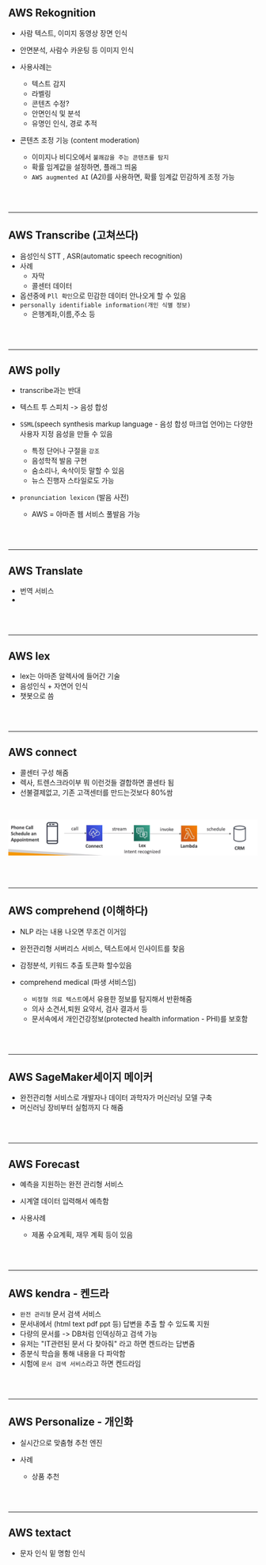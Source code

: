## AWS Rekognition

- 사람 텍스트, 이미지 동영상 장면 인식
- 안면분석, 사람수 카운팅 등 이미지 인식
- 사용사례는 
    - 텍스트 감지
    - 라벨링
    - 콘텐츠 수정?
    - 안면인식 및 분석
    - 유명인 인식, 경로 추적

- 콘텐츠 조정 기능 (content moderation)
  - 이미지나 비디오에서 `불쾌감을 주는 콘텐츠를 탐지`
  - 확률 임계값을 설정하면, 플래그 띄움
  - `AWS augmented AI` (A2I)를 사용하면, 확률 임계값 민감하게 조정 가능

<br>
<br>

----------------------

## AWS Transcribe (고쳐쓰다)

- 음성인식 STT , ASR(automatic speech recognition)
- 사례
    - 자막
    - 콜센터 데이터
- 옵션중에 `Pll 확인`으로 민감한 데이터 안나오게 할 수 있음
- `personally identifiable information(개인 식별 정보)`
  - 은행계좌,이름,주소 등

<br>
<br>

--------------------
## AWS polly 

- transcribe과는 반대
- 텍스트 투 스피치 -> 음성 합성

- `SSML`(speech synthesis markup language - 음성 합성 마크업 언어)는 다양한 사용자 지정 음성을 만들 수 있음
  - 특정 단어나 구절을 `강조`
  - 음성학적 발음 구현
  - 숨소리나, 속삭이듯 말할 수 있음
  - 뉴스 진행자 스타일로도 가능

- `pronunciation lexicon` (발음 사전)
  - AWS = 아마존 웹 서비스 풀발음 가능

<br>
<br>


------------------------
## AWS Translate

- 번역 서비스
- 

<br>
<br>


---------------------------
## AWS lex

- lex는 아마존 알렉사에 들어간 기술
- 음성인식 + 자연어 인식
- 챗봇으로 씀

<br>
<br>

----------

## AWS connect 
- 콜센터 구성 해줌 
- 렉사, 트렌스크라이부 뭐 이런것들 결합하면 콜센타 됨
- 선불결제없고, 기존 고객센터를 만드는것보다 80%쌈
  
<br>

![Alt text](../etc/image/%EC%BD%9C%EC%84%BC%ED%83%80.png)

<br>
<br>

---------------------------------
## AWS comprehend (이해하다)

- NLP 라는 내용 나오면 무조건 이거임
- 완전관리형 서버리스 서비스, 텍스트에서 인사이트를 찾음
- 감정분석, 키워드 추출 토큰화 할수있음


- comprehend medical (파생 서비스임)
  - `비정형 의료 텍스트`에서 유용한 정보를 탐지해서 반환해줌
  - 의사 소견서,퇴원 요약서, 검사 결과서 등
  - 문서속에서 개인건강정보(protected health information - PHI)를 보호함

<br>
<br>

-------------------------------
## AWS SageMaker세이지 메이커

- 완전관리형 서비스로 개발자나 데이터 과학자가 머신러닝 모델 구축
- 머신러닝 장비부터 실험까지 다 해줌

<br>
<br>

-------------------------

## AWS Forecast

- 예측을 지원하는 완전 관리형 서비스
- 시계열 데이터 입력해서 예측함

- 사용사례
  - 제품 수요계획, 재무 계획 등이 있음

<br>
<br>

----------------------

## AWS kendra - 켄드라

- `완전 관리형` 문서 검색 서비스
- 문서내에서 (html text pdf ppt 등) 답변을 추출 할 수 있도록 지원
- 다량의 문서를 -> DB처럼 인덱싱하고 검색 가능
- 유저는 "IT관련된 문서 다 찾아줘" 라고 하면 켄드라는 답변줌
- 증분식 학습을 통해 내용을 다 파악함
- 시험에 `문서 검색 서비스`라고 하면 켄드라임

<br>
<br>

------

## AWS Personalize - 개인화
- 실시간으로 맞춤형 추천 엔진

- 사례 
  - 상품 추천 

<br>
<br>

-------------
## AWS textact
- 문자 인식 밑 명함 인식



















